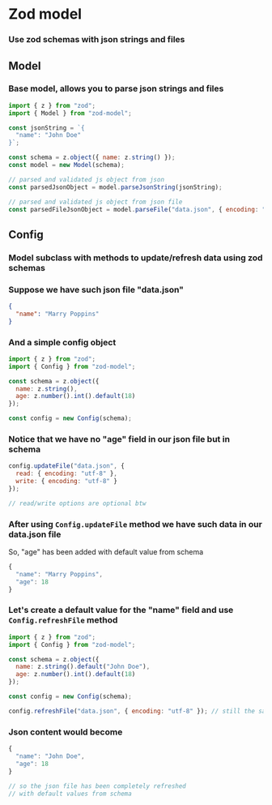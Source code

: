 # Zod model 
### Use zod schemas with json strings and files

## Model
### Base model, allows you to parse json strings and files

```JavaScript
import { z } from "zod";
import { Model } from "zod-model";

const jsonString = `{
  "name": "John Doe"
}`;

const schema = z.object({ name: z.string() });
const model = new Model(schema);

// parsed and validated js object from json
const parsedJsonObject = model.parseJsonString(jsonString);

// parsed and validated js object from json file
const parsedFileJsonObject = model.parseFile("data.json", { encoding: "utf-8" }); // also supports file read options :)
```

## Config
### Model subclass with methods to update/refresh data using zod schemas

### Suppose we have such json file "data.json"
```JSON
{
  "name": "Marry Poppins"
}
```

### And a simple config object
```JavaScript
import { z } from "zod";
import { Config } from "zod-model";

const schema = z.object({
  name: z.string(),
  age: z.number().int().default(18)
});

const config = new Config(schema);
```

### Notice that we have no "age" field in our json file but in schema

```JavaScript
config.updateFile("data.json", {
  read: { encoding: "utf-8" },
  write: { encoding: "utf-8" }
});

// read/write options are optional btw
```

### After using `Config.updateFile` method we have such data in our data.json file

So, "age" has been added with default value from schema

```JavaScript
{
  "name": "Marry Poppins",
  "age": 18
}
```

### Let's create a default value for the "name" field and use `Config.refreshFile` method
```JavaScript
import { z } from "zod";
import { Config } from "zod-model";

const schema = z.object({
  name: z.string().default("John Doe"),
  age: z.number().int().default(18)
});

const config = new Config(schema);

config.refreshFile("data.json", { encoding: "utf-8" }); // still the same json file
```

### Json content would become
```JavaScript
{
  "name": "John Doe",
  "age": 18
}

// so the json file has been completely refreshed
// with default values from schema
```